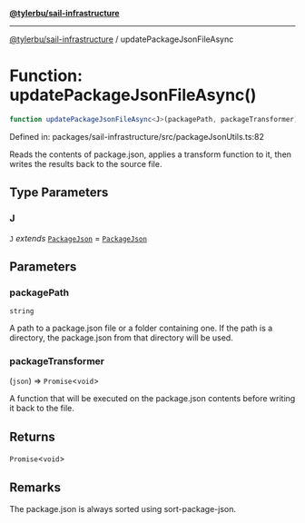 [**@tylerbu/sail-infrastructure**](../README.md)

***

[@tylerbu/sail-infrastructure](../README.md) / updatePackageJsonFileAsync

# Function: updatePackageJsonFileAsync()

```ts
function updatePackageJsonFileAsync<J>(packagePath, packageTransformer): Promise<void>;
```

Defined in: packages/sail-infrastructure/src/packageJsonUtils.ts:82

Reads the contents of package.json, applies a transform function to it, then writes
the results back to the source file.

## Type Parameters

### J

`J` *extends* [`PackageJson`](../type-aliases/PackageJson.md) = [`PackageJson`](../type-aliases/PackageJson.md)

## Parameters

### packagePath

`string`

A path to a package.json file or a folder containing one. If the
path is a directory, the package.json from that directory will be used.

### packageTransformer

(`json`) => `Promise`\<`void`\>

A function that will be executed on the package.json
contents before writing it back to the file.

## Returns

`Promise`\<`void`\>

## Remarks

The package.json is always sorted using sort-package-json.
